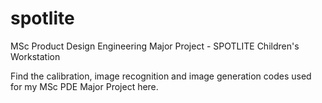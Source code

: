 # spotlite
MSc Product Design Engineering Major Project - SPOTLITE Children's Workstation

Find the calibration, image recognition and image generation codes used for my MSc PDE Major Project here.
